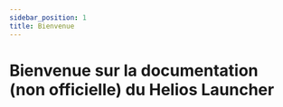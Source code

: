 ```yaml
---
sidebar_position: 1
title: Bienvenue
---
```


# Bienvenue sur la documentation (non officielle) du Helios Launcher
